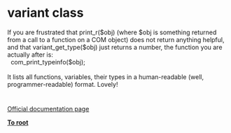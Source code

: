 # variant class




<div class="phpcode"><span class="html">
If you are frustrated that print_r($obj) (where $obj is something returned from a call to a function on a COM object) does not return anything helpful, and that variant_get_type($obj) just returns a number, the function you are actually after is:<br>&#xA0; com_print_typeinfo($obj);<br><br>It lists all functions, variables, their types in a human-readable (well, programmer-readable) format. Lovely!</span>
</div>
  

#

[Official documentation page](https://www.php.net/manual/en/class.variant.php)

**[To root](/README.md)**